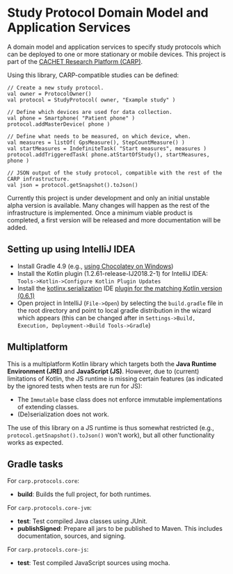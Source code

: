 # Study Protocol Domain Model and Application Services
A domain model and application services to specify study protocols which can be deployed to one or more stationary or mobile devices. This project is part of the [CACHET Research Platform (CARP)](https://github.com/cph-cachet/carp.documentation).

Using this library, CARP-compatible studies can be defined:
```
// Create a new study protocol.
val owner = ProtocolOwner()
val protocol = StudyProtocol( owner, "Example study" )

// Define which devices are used for data collection.
val phone = Smartphone( "Patient phone" )
protocol.addMasterDevice( phone )

// Define what needs to be measured, on which device, when.
val measures = listOf( GpsMeasure(), StepCountMeasure() )
val startMeasures = IndefiniteTask( "Start measures", measures )
protocol.addTriggeredTask( phone.atStartOfStudy(), startMeasures, phone )

// JSON output of the study protocol, compatible with the rest of the CARP infrastructure.
val json = protocol.getSnapshot().toJson()
```

Currently this project is under development and only an initial unstable alpha version is available. Many changes will happen as the rest of the infrastructure is implemented. Once a minimum viable product is completed, a first version will be released and more documentation will be added. 

## Setting up using IntelliJ IDEA
- Install Gradle 4.9 (e.g., [using Chocolatey on Windows](https://chocolatey.org/packages/gradle))
- Install the Kotlin plugin (1.2.61-release-IJ2018.2-1) for IntelliJ IDEA: `Tools->Kotlin->Configure Kotlin Plugin Updates`
- Install the [kotlinx.serialization](https://github.com/Kotlin/kotlinx.serialization#working-in-intellij-idea) IDE [plugin for the matching Kotlin version (0.6.1)](https://teamcity.jetbrains.com/viewLog.html?buildId=lastPinned&buildTypeId=KotlinTools_KotlinxSerialization_KotlinCompilerWithSerializationPlugin&tab=artifacts&guest=1)
- Open project in IntelliJ (`File->Open`) by selecting the `build.gradle` file in the root directory and point to local gradle distribution in the wizard which appears (this can be changed after in `Settings->Build, Execution, Deployment->Build Tools->Gradle`)

## Multiplatform

This is a multiplatform Kotlin library which targets both the **Java Runtime Environment (JRE)** and **JavaScript (JS)**. However, due to (current) limitations of Kotlin, the JS runtime is missing certain features (as indicated by the ignored tests when tests are run for JS):

- The `Immutable` base class does not enforce immutable implementations of extending classes.
- (De)serialization does not work.

The use of this library on a JS runtime is thus somewhat restricted (e.g., `protocol.getSnapshot().toJson()` won't work), but all other functionality works as expected.

## Gradle tasks

For `carp.protocols.core`:
- **build**: Builds the full project, for both runtimes.

For `carp.protocols.core-jvm`:
- **test**: Test compiled Java classes using JUnit.
- **publishSigned**: Prepare all jars to be published to Maven. This includes documentation, sources, and signing.

For `carp.protocols.core-js`:
- **test**: Test compiled JavaScript sources using mocha.
